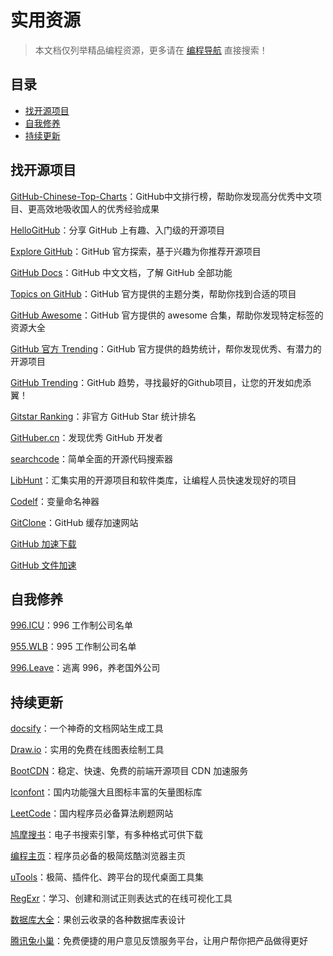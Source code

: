 # 实用资源

> 本文档仅列举精品编程资源，更多请在 [编程导航](https://www.code-nav.cn) 直接搜索！



## 目录

- [找开源项目](#找开源项目)
- [自我修养](#自我修养)
- [持续更新](#持续更新)



## 找开源项目

[GitHub-Chinese-Top-Charts](https://github.com/kon9chunkit/GitHub-Chinese-Top-Charts)：GitHub中文排行榜，帮助你发现高分优秀中文项目、更高效地吸收国人的优秀经验成果

[HelloGitHub](https://www.code-nav.cn/rd/?rid=28ee4e3e60322bb106a48ba20e228d13)：分享 GitHub 上有趣、入门级的开源项目

[Explore GitHub](https://www.code-nav.cn/rd/?rid=28ee4e3e60322bf906a4987d176713da)：GitHub 官方探索，基于兴趣为你推荐开源项目

[GitHub Docs](https://www.code-nav.cn/rd/?rid=b00064a760322b1f064249b56a37ad98)：GitHub 中文文档，了解 GitHub 全部功能

[Topics on GitHub](https://www.code-nav.cn/rd/?rid=79550af260322c41062ce93728994a21)：GitHub 官方提供的主题分类，帮助你找到合适的项目

[GitHub Awesome](https://www.code-nav.cn/rd/?rid=b00064a760322c90064285ba7638805f)：GitHub 官方提供的 awesome 合集，帮助你发现特定标签的资源大全

[GitHub 官方 Trending](https://www.code-nav.cn/rd/?rid=b00064a760322cd30642974900a6de7d)：GitHub 官方提供的趋势统计，帮你发现优秀、有潜力的开源项目

[GitHub Trending](https://www.code-nav.cn/rd/?rid=28ee4e3e60322d1c06a4d72a2d2690ec)：GitHub 趋势，寻找最好的Github项目，让您的开发如虎添翼！

[Gitstar Ranking](https://www.code-nav.cn/rd/?rid=28ee4e3e60322d7806a4e74d2da282a5)：非官方 GitHub Star 统计排名

[GitHuber.cn](https://www.code-nav.cn/rd/?rid=28ee4e3e60322dec06a4fb9137c192bb)：发现优秀 GitHub 开发者

[searchcode](https://www.code-nav.cn/rd/?rid=28ee4e3e600fb3900114f71f4f81db4e)：简单全面的开源代码搜索器

[LibHunt](https://www.code-nav.cn/rd/?rid=28ee4e3e600fb3900114f71f4f81db4e)：汇集实用的开源项目和软件类库，让编程人员快速发现好的项目

[Codelf](https://www.code-nav.cn/rd/?rid=28ee4e3e600fb3900114f71f4f81db4e)：变量命名神器

[GitClone](https://www.code-nav.cn/rd/?rid=28ee4e3e600fb3900114f71f4f81db4e)：GitHub 缓存加速网站

[GitHub 加速下载](https://www.code-nav.cn/rd/?rid=b00064a760322e940642dfab7765f4ee)

[GitHub 文件加速](https://www.code-nav.cn/rd/?rid=28ee4e3e60322efc06a52b49518dcd9a)



## 自我修养

[996.ICU](https://github.com/996icu/996.ICU)：996 工作制公司名单

[955.WLB](https://github.com/formulahendry/955.WLB)：995 工作制公司名单

[996.Leave](https://github.com/623637646/996.Leave)：逃离 996，养老国外公司



## 持续更新

[docsify](https://www.code-nav.cn/rd/?rid=79550af26016dd3b01eb463c6ec11b09)：一个神奇的文档网站生成工具

[Draw.io](https://www.code-nav.cn/rd/?rid=1526e12a601636a10183dff553bfa5bf)：实用的免费在线图表绘制工具

[BootCDN](https://www.code-nav.cn/rd/?rid=79550af260194b2802471c2d458d9190)：稳定、快速、免费的前端开源项目 CDN 加速服务

[Iconfont](https://www.code-nav.cn/rd/?rid=98bb04175feeea3500eff311351f9ff2)：国内功能强大且图标丰富的矢量图标库

[LeetCode](https://www.code-nav.cn/rd/?rid=21ded5cb5ff564b403f5c64a46e8dc6b)：国内程序员必备算法刷题网站

[鸠摩搜书](https://www.code-nav.cn/rd/?rid=023ce9555ffbdc7b041408ef4e6e3515)：电子书搜索引擎，有多种格式可供下载

[编程主页](https://www.code-nav.cn/rd/?rid=3b020ca36008e9d7004648fb365efc2a)：程序员必备的极简炫酷浏览器主页

[uTools](https://www.code-nav.cn/rd/?rid=79550af2601a6f350269b71001f2baea)：极简、插件化、跨平台的现代桌面工具集

[RegExr](https://www.code-nav.cn/rd/?rid=79550af2601114e9012110711798772b)：学习、创建和测试正则表达式的在线可视化工具

[数据库大全](https://www.code-nav.cn/rd/?rid=b00064a76012546b016e274a3724c5f0)：果创云收录的各种数据库表设计

[腾讯兔小巢](https://www.code-nav.cn/rd/?rid=28ee4e3e6008308d00471c994d1b4106)：免费便捷的用户意见反馈服务平台，让用户帮你把产品做得更好

